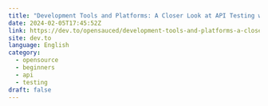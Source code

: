 ```yaml
---
title: "Development Tools and Platforms: A Closer Look at API Testing with Hoppscotch"
date: 2024-02-05T17:45:52Z
link: https://dev.to/opensauced/development-tools-and-platforms-a-closer-look-at-api-testing-with-hoppscotch-5hc3?utm_medium=RSS&utm_source=news.12bit.vn
site: dev.to
language: English
category:
  - opensource
  - beginners
  - api
  - testing
draft: false
---
```

